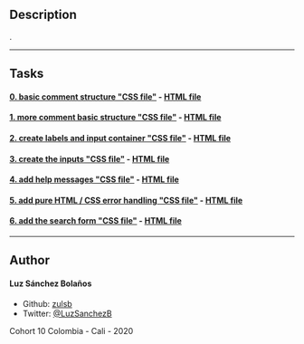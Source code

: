 ## Description

.

---
## Tasks
#### [0. basic comment structure "CSS file"](./01-styles.css) - [HTML file](./01-article.html)
#### [1. more comment basic structure "CSS file"](./02-styles.css) - [HTML file](./02-article.html)
#### [2. create labels and input container "CSS file"](./03-styles.css) - [HTML file](./03-article.html)
#### [3. create the inputs "CSS file"](./04-styles.css) - [HTML file](./04-article.html)
#### [4. add help messages "CSS file"](./05-styles.css) - [HTML file](./05-article.html)
#### [5. add pure HTML / CSS error handling "CSS file"](./06-styles.css) - [HTML file](./06-article.html)
#### [6. add the search form "CSS file"](./07-styles.css) - [HTML file](./07-article.html)

---

## Author
#### Luz Sánchez Bolaños
- Github: [zulsb](https://github.com/zulsb)
- Twitter: [@LuzSanchezB](https://twitter.com/LuzSanchezB)

Cohort 10
Colombia - Cali - 2020